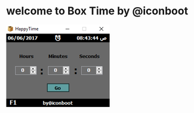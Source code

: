# welcome to Box Time by @iconboot
                                       
                                       
                                       
                  
 
  
  
  
  
   ![](v2.1.3.png)
